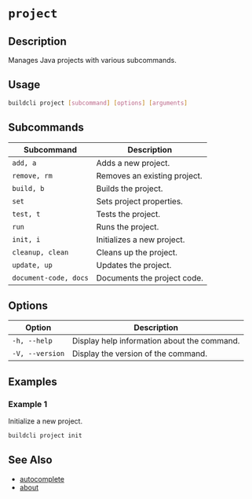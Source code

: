 
# `project`

## Description

Manages Java projects with various subcommands.

## Usage

```bash
buildcli project [subcommand] [options] [arguments]
```

## Subcommands

| Subcommand      | Description                                 |
|-----------------|---------------------------------------------|
| `add, a`        | Adds a new project.                         |
| `remove, rm`    | Removes an existing project.                |
| `build, b`      | Builds the project.                         |
| `set`           | Sets project properties.                    |
| `test, t`       | Tests the project.                          |
| `run`           | Runs the project.                           |
| `init, i`       | Initializes a new project.                  |
| `cleanup, clean`| Cleans up the project.                      |
| `update, up`    | Updates the project.                        |
| `document-code, docs` | Documents the project code.           |

## Options

| Option          | Description                                 |
|-----------------|---------------------------------------------|
| `-h, --help`    | Display help information about the command. |
| `-V, --version` | Display the version of the command.         |

## Examples

### Example 1

Initialize a new project.

```bash
buildcli project init
```

## See Also

- [autocomplete](autocomplete.md)
- [about](about.md)